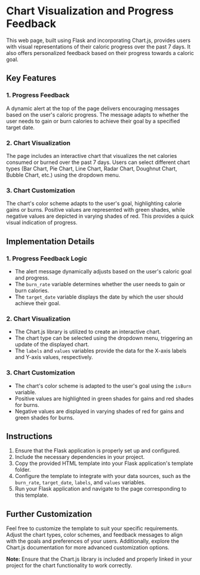 # Chart Visualization and Progress Feedback

This web page, built using Flask and incorporating Chart.js, provides users with visual representations of their caloric progress over the past 7 days. It also offers personalized feedback based on their progress towards a caloric goal.

## Key Features

### 1. Progress Feedback

A dynamic alert at the top of the page delivers encouraging messages based on the user's caloric progress. The message adapts to whether the user needs to gain or burn calories to achieve their goal by a specified target date.

### 2. Chart Visualization

The page includes an interactive chart that visualizes the net calories consumed or burned over the past 7 days. Users can select different chart types (Bar Chart, Pie Chart, Line Chart, Radar Chart, Doughnut Chart, Bubble Chart, etc.) using the dropdown menu.

### 3. Chart Customization

The chart's color scheme adapts to the user's goal, highlighting calorie gains or burns. Positive values are represented with green shades, while negative values are depicted in varying shades of red. This provides a quick visual indication of progress.

## Implementation Details

### 1. Progress Feedback Logic

- The alert message dynamically adjusts based on the user's caloric goal and progress.
- The `burn_rate` variable determines whether the user needs to gain or burn calories.
- The `target_date` variable displays the date by which the user should achieve their goal.

### 2. Chart Visualization

- The Chart.js library is utilized to create an interactive chart.
- The chart type can be selected using the dropdown menu, triggering an update of the displayed chart.
- The `labels` and `values` variables provide the data for the X-axis labels and Y-axis values, respectively.

### 3. Chart Customization

- The chart's color scheme is adapted to the user's goal using the `isBurn` variable.
- Positive values are highlighted in green shades for gains and red shades for burns.
- Negative values are displayed in varying shades of red for gains and green shades for burns.

## Instructions

1. Ensure that the Flask application is properly set up and configured.
2. Include the necessary dependencies in your project.
3. Copy the provided HTML template into your Flask application's template folder.
4. Configure the template to integrate with your data sources, such as the `burn_rate`, `target_date`, `labels`, and `values` variables.
5. Run your Flask application and navigate to the page corresponding to this template.

## Further Customization

Feel free to customize the template to suit your specific requirements. Adjust the chart types, color schemes, and feedback messages to align with the goals and preferences of your users. Additionally, explore the Chart.js documentation for more advanced customization options.

**Note:** Ensure that the Chart.js library is included and properly linked in your project for the chart functionality to work correctly.
